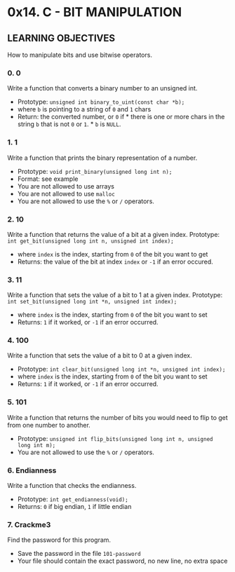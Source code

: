 # 0x14. C - BIT MANIPULATION


## LEARNING OBJECTIVES
How to manipulate bits and use bitwise operators.


### 0. 0
Write a function that converts a binary number to an unsigned int.
* Prototype: `unsigned int binary_to_uint(const char *b);`
* where `b` is pointing to a string of `0` and `1` chars
* Return: the converted number, or `0` if
        * there is one or more chars in the string `b` that is not `0` or `1`.
        * `b` is `NULL`.


### 1. 1
Write a function that prints the binary representation of a number.
* Prototype: `void print_binary(unsigned long int n);`
* Format: see example
* You are not allowed to use arrays
* You are not allowed to use `malloc`
* You are not allowed to use the `%` or `/` operators.


### 2. 10
Write a function that returns the value of a bit at a given index.
Prototype: `int get_bit(unsigned long int n, unsigned int index);`
* where `index` is the index, starting from `0` of the bit you want to get
* Returns: the value of the bit at index `index` or `-1` if an error occured.


###  3. 11
Write a function that sets the value of a bit to 1 at a given index.
Prototype: `int set_bit(unsigned long int *n, unsigned int index);`
* where `index` is the index, starting from `0` of the bit you want to set
* Returns: `1` if it worked, or `-1` if an error occurred.


### 4. 100
Write a function that sets the value of a bit to 0 at a given index.
* Prototype: `int clear_bit(unsigned long int *n, unsigned int index);`
* where `index` is the index, starting from `0` of the bit you want to set
* Returns: `1` if it worked, or `-1` if an error occurred.


### 5. 101
Write a function that returns the number of bits you would need to flip to get from one number to another.
* Prototype: `unsigned int flip_bits(unsigned long int n, unsigned long int m);`
* You are not allowed to use the `%` or `/` operators.


### 6. Endianness
Write a function that checks the endianness.
* Prototype: `int get_endianness(void);`
* Returns: `0` if big endian, `1` if little endian


### 7. Crackme3
Find the password for this program.
* Save the password in the file `101-password`
* Your file should contain the exact password, no new line, no extra space
